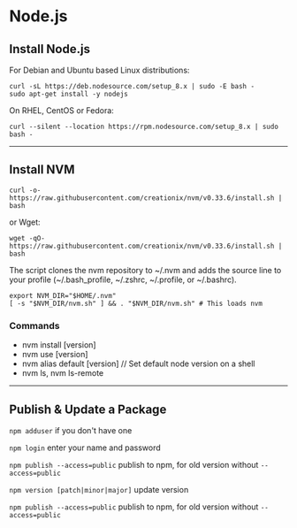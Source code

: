 # Node.js

## Install Node.js

For Debian and Ubuntu based Linux distributions:

```
curl -sL https://deb.nodesource.com/setup_8.x | sudo -E bash -
sudo apt-get install -y nodejs
```

On RHEL, CentOS or Fedora:

`curl --silent --location https://rpm.nodesource.com/setup_8.x | sudo bash -`

---
## Install NVM

`curl -o- https://raw.githubusercontent.com/creationix/nvm/v0.33.6/install.sh | bash`

or Wget:

`wget -qO- https://raw.githubusercontent.com/creationix/nvm/v0.33.6/install.sh | bash`

The script clones the nvm repository to \~/.nvm and adds the source line to your profile (\~/.bash_profile, \~/.zshrc, \~/.profile, or \~/.bashrc).
```
export NVM_DIR="$HOME/.nvm"
[ -s "$NVM_DIR/nvm.sh" ] && . "$NVM_DIR/nvm.sh" # This loads nvm
```

### Commands
- nvm install [version]
- nvm use [version]
- nvm alias default [version]         // Set default node version on a shell
- nvm ls, nvm ls-remote

---
## Publish & Update a Package

`npm adduser`  if you don't have one

`npm login`    enter your name and password

`npm publish --access=public`   publish to npm, for old version without `--access=public`

`npm version [patch|minor|major]`   update version

`npm publish --access=public`   publish to npm, for old version without `--access=public`
